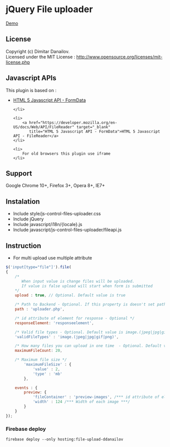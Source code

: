 <h1>jQuery File uploader</h1>

<a href="https://file-upload-ddanailov.firebaseapp.com/" target="_blank"
   title="Demo">Demo</a>

<h2>License</h2>

<div>
Copyright (c) Dimitar Danailov. 
</div>
<div>
Licensed under the MIT License : <a href="http://www.opensource.org/licenses/mit-license.php" title="MIT License" target="_blank">http://www.opensource.org/licenses/mit-license.php</a>
</div>

<h2>Javascript APIs</h2>
This plugin is based on : 
<ul>
    <li>
        <a href="https://developer.mozilla.org/en-US/docs/Web/API/FormData" target="_blank"
           title="HTML 5 Javascript API - FormData">HTML 5 Javascript API - FormData</a>
        
    </li>
        
    <li>
        <a href="https://developer.mozilla.org/en-US/docs/Web/API/FileReader" target="_blank"
           title="HTML 5 Javascript API - FormData">HTML 5 Javascript API - FileReader</a>
    </li>

    <li>
        For old browsers this plugin use iframe
    </li>
</ul>

<h2>Support</h2>

<div>Google Chrome 10+, Firefox 3+, Opera 8+, IE7+</div>

<h2>Instalation</h2>

<ul>
    <li>
        Include style/js-control-files-uploader.css
    </li>
    <li>
        Include jQuery
    </li>
    <li>
        Include javascript/i18n/{locale}.js
    </li>
    <li>
        Include javascript/js-control-files-uploader/fileapi.js
    </li>
</ul>

<h2>Instruction</h2>

<ul>
    <li>
        For multi upload use multiple attribute
    </li>
</ul>

```javascript
$('input[type="file"]').file(
{
    /* 
       When input value is change files will be uploaded. 
       If value is false upload will start when form is submitted
    */
    upload : true, // Optional. Default value is true

    /* Path to Backend - Optional. If this property is doesn't set path will be get from form action attribute */
    path : 'uploader.php', 

    /* id attribute of element for response - Optional */
    responseElement: 'responseelement',

    /* Valid file types - Optional. Default value is image.(jpeg|jpg|gif|png) */ 
    'validFileTypes' : 'image.(jpeg|jpg|gif|png)',

    /* How many files you can upload in one time  - Optional. Default value is 20 */
    maximumFileCount: 20, 

    /* Maximum file size */
		'maximumFileSize' : {
			'value' : 2, 
			'type' : 'mb'
		},

    events : {
        preview: {
            'fileContainer' : 'preview-images', /*** id attribute of element for preview ***/
            'width' : 124 /*** Width of each image ***/
        }
    }
});
```

### Firebase deploy

```
firebase deploy --only hosting:file-upload-ddanailov
```
